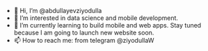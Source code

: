 - 👋 Hi, I’m @abdullayevziyodulla
- 👀 I’m interested in data science and mobile development. 
- 🌱 I’m currently learning to build mobile and web apps. Stay tuned because I am going to launch new website soon. 
- 📫 How to reach me: from telegram @ziyodullaW

<!---
abdullayevziyodulla/abdullayevziyodulla is a ✨ special ✨ repository because its `README.md` (this file) appears on your GitHub profile.
You can click the Preview link to take a look at your changes.
--->
